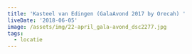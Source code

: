 ```yaml
---
title: 'Kasteel van Edingen (GalaAvond 2017 by Orecah) '
liveDate: '2018-06-05'
image: /assets/img/22-april_gala-avond_dsc2277.jpg
tags:
  - locatie
---
```


